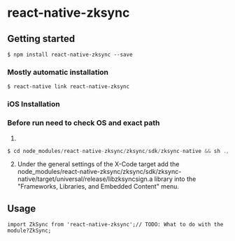 # react-native-zksync

## Getting started

`$ npm install react-native-zksync --save`

### Mostly automatic installation

`$ react-native link react-native-zksync`

### iOS Installation
### Before run need to check  OS and exact path
1.

```jsx
$ cd node_modules/react-native-zksync/zksync/sdk/zksync-native && sh ./scripts/ios_post_install.sh
```

2. Under the general settings of the X-Code target add the node_modules/react-native-zksync/zksync/sdk/zksync-native/target/universal/release/libzksyncsign.a library into the "Frameworks, Libraries, and Embedded Content" menu.

## Usage

```
import ZkSync from 'react-native-zksync';// TODO: What to do with the module?ZkSync;
```
